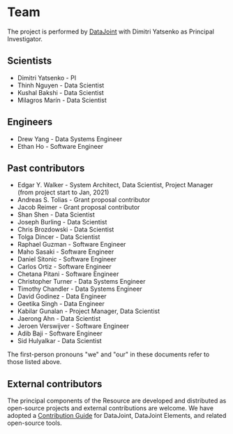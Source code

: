 # Team

The project is performed by [DataJoint](https://www.datajoint.com) with Dimitri Yatsenko
as Principal Investigator.

## Scientists

- Dimitri Yatsenko - PI
- Thinh Nguyen - Data Scientist
- Kushal Bakshi - Data Scientist
- Milagros Marín - Data Scientist

## Engineers

- Drew Yang - Data Systems Engineer
- Ethan Ho - Software Engineer

## Past contributors

- Edgar Y. Walker - System Architect, Data Scientist, Project Manager 
(from project start to Jan, 2021)
- Andreas S. Tolias - Grant proposal contributor
- Jacob Reimer - Grant proposal contributor
- Shan Shen - Data Scientist
- Joseph Burling - Data Scientist
- Chris Brozdowski - Data Scientist
- Tolga Dincer - Data Scientist
- Raphael Guzman - Software Engineer
- Maho Sasaki - Software Engineer
- Daniel Sitonic - Software Engineer
- Carlos Ortiz - Software Engineer
- Chetana Pitani - Software Engineer
- Christopher Turner - Data Systems Engineer
- Timothy Chandler - Data Systems Engineer
- David Godinez - Data Engineer
- Geetika Singh - Data Engineer
- Kabilar Gunalan - Project Manager, Data Scientist
- Jaerong Ahn - Data Scientist
- Jeroen Verswijver - Software Engineer
- Adib Baji - Software Engineer
- Sid Hulyalkar - Data Scientist

The first-person pronouns "we" and "our" in these documents refer to those listed above.

## External contributors

The principal components of the Resource are developed and distributed as open-source
projects and external contributions are welcome. We have adopted a 
[Contribution Guide](contribute.md) for DataJoint, DataJoint Elements,
and related open-source tools.
